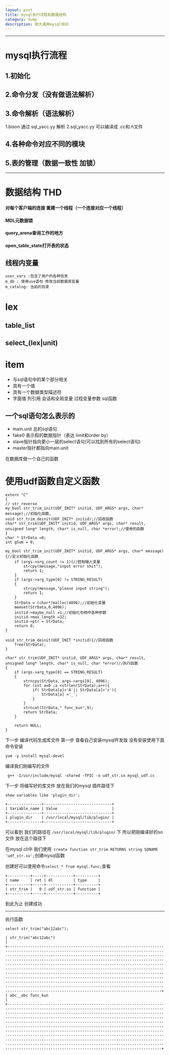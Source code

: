 ```yaml
---
layout: post
title: mysql执行流程和数据结构
category: dump
description: 南大通用mysql培训
---
```


--- 
# mysql执行流程
## 1.初始化
## 2.命令分发（没有做语法解析）
## 3.命令解析（语法解析）
1.bison 通过 sql_yacc.yy 解析
2.sql_yacc.yy 可以编译成 .cc和.h文件
## 4.各种命令对应不同的模块
## 5.表的管理（数据一致性 加锁）
---

# 数据结构 THD
#### 对每个客户端的连接 重建一个线程（一个连接对应一个线程）
#### MDL元数据锁
#### query_arena查询工作的地方
#### open_table_state打开表的状态
## 线程内变量
```
user_vars :包含了用户的各种信息
m_db : 使用use语句 修改当前数据库变量
m_catalog: 当前的目录
```

# lex
## table_list
## select_(lex|unit)

# item

+ 与sql语句中的某个部分相关
+ 具有一个值
+ 具有一个数据类型描述符
+ 字面值 列引用 会话和全局变量 过程变量参数 sql函数

## 一个sql语句怎么表示的
+ main.unit 总的sql语句
+ fake0 表示假的数据指针（表达 limit和order by）
+ slave指针指向更小一层的select语句(可以找到所有的select语句)
+ master指针都指向main.unit

在数据库做一个自己的函数
# 使用udf函数自定义函数
```
extern "C"
{
// str_reverse
my_bool str_trim_init(UDF_INIT* initid, UDF_ARGS* args, char* message);//初始化函数,
void str_trim_deinit(UDF_INIT* initid);//回收函数
char* str_trim(UDF_INIT* initid, UDF_ARGS* args, char* result, unsigned long* length, char* is_null, char *error);//使用的函数
}
char * StrData =0;
int gSum = 0;

my_bool str_trim_init(UDF_INIT* initid, UDF_ARGS* args, char* message){//定义初始化函数
    if (args->arg_count != 1){//控制输入变量
        strcpy(message,"input error shit");
        return 1;
    }
    if (args->arg_type[0] != STRING_RESULT)
    {
        strcpy(message,"please input string");
        return 1;
    }
    StrData = (char*)malloc(4096);//初始化变量
    memset(StrData,0,4096);
    initid->maybe_null =1;//初始化句柄中各种参数
    initid->max_length =32;
    initid->ptr = StrData;
    return 0;
}

void str_trim_deinit(UDF_INIT *initid){//回收函数
    free(StrData);
}

char* str_trim(UDF_INIT* initid, UDF_ARGS* args, char* result, unsigned long* length, char* is_null, char *error)//执行函数
{
    if (args->arg_type[0] == STRING_RESULT)
    {   
        strncpy(StrData, args->args[0], 4096);
        for (int a=0 ;a <strlen(StrData);a++){
            if( StrData[a]<'A'|| StrData[a]>'z'){
                StrData[a] ='_';
            }
        }
        strncat(StrData," func_kun",9);
        return StrData;
    }

    return NULL;
}
```

下一步 编译代码生成库文件
第一步 查看自己安装mysql开发版 没有安装使用下面命令安装
```
yum -y install mysql-devel
```
编译我们刚编写的文件
```
 g++ -I/usr/include/mysql -shared -fPIC -o udf_str.so mysql_udf.cc 
```
下一步 将编写好的库文件 放在我们的mysql 插件路径下
```
show variables like 'plugin_dir';
```
```
+---------------+------------------------------+
| Variable_name | Value                        |
+---------------+------------------------------+
| plugin_dir    | /usr/local/mysql/lib/plugin/ |
+---------------+------------------------------+
```
可以看到 我们的路径在 ```/usr/local/mysql/lib/plugin/``` 下
所以把刚编译好的so文件 放在这个路径下

在mysql cli中 我们使用``` create function str_trim RETURNS string SONAME 'udf_str.so';```创建mysql函数

创建好可以使用命令```select * from mysql.func;```查看
```
+----------+-----+------------+----------+
| name     | ret | dl         | type     |
+----------+-----+------------+----------+
| str_trim |   0 | udf_str.so | function |
+----------+-----+------------+----------+
```

到此为止 创建成功

---

执行函数
```
select str_trim("abc12abc");
```
```+------------------------------------------------------------------------------------------------------------------------------------------------------------------------------------------------------------------------------------------------------------------------------------------------------------------------------------------------------------------------------------------------------------------------------------------------------------------------------------------------------------------------------------------------------------------------------------------------------------------------------------------------------------------------------------------------------------------------------------------------------------------------------------------------+
| str_trim("abc12abc")                                                                                                                                                                                                                                                                                                                                                                                                                                                                                                                                                                                                                                                                                                                                                                           |
+------------------------------------------------------------------------------------------------------------------------------------------------------------------------------------------------------------------------------------------------------------------------------------------------------------------------------------------------------------------------------------------------------------------------------------------------------------------------------------------------------------------------------------------------------------------------------------------------------------------------------------------------------------------------------------------------------------------------------------------------------------------------------------------------+
| abc__abc func_kun                                                                                                                                                                                                                                                                                                                                                                                                                                                                                                                                                                                                                                                                                                                                                                              |
+------------------------------------------------------------------------------------------------------------------------------------------------------------------------------------------------------------------------------------------------------------------------------------------------------------------------------------------------------------------------------------------------------------------------------------------------------------------------------------------------------------------------------------------------------------------------------------------------------------------------------------------------------------------------------------------------------------------------------------------------------------------------------------------------+
```